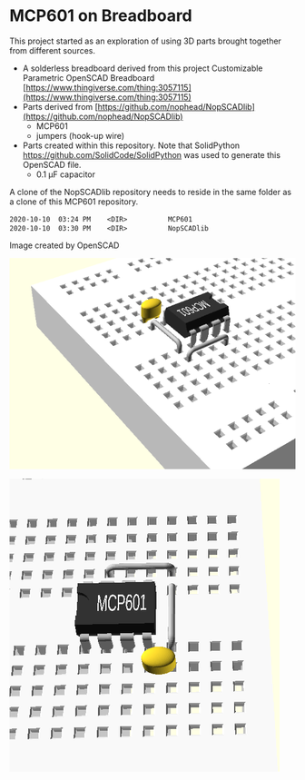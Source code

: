 # MCP601 on Breadboard

This project started as an exploration of using 3D parts brought together from different sources. 

* A solderless breadboard derived from this project 
   Customizable Parametric OpenSCAD Breadboard [https://www.thingiverse.com/thing:3057115](https://www.thingiverse.com/thing:3057115)
* Parts derived from [https://github.com/nophead/NopSCADlib](https://github.com/nophead/NopSCADlib)
    * MCP601
	* jumpers (hook-up wire)
* Parts created within this repository. Note that SolidPython https://github.com/SolidCode/SolidPython was used to generate this 
  OpenSCAD file. 
    * 0.1 µF capacitor 

A clone of the NopSCADlib repository needs to reside in the same folder as a clone of this MCP601 repository.

~~~~
2020-10-10  03:24 PM    <DIR>          MCP601
2020-10-10  03:30 PM    <DIR>          NopSCADlib
~~~~



Image created by OpenSCAD

![](images/mcp601-breadboard2.png)

![](images/mcp601-breadboard.png)
